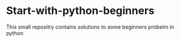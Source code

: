 # Start-with-python-beginners
This small repositry contains solutions to some beginners probelm in python.
